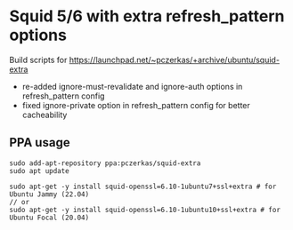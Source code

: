 # Squid 5/6 with extra refresh_pattern options

Build scripts for https://launchpad.net/~pczerkas/+archive/ubuntu/squid-extra

- re-added ignore-must-revalidate and ignore-auth options in refresh_pattern config
- fixed ignore-private option in refresh_pattern config for better cacheability

## PPA usage

```
sudo add-apt-repository ppa:pczerkas/squid-extra
sudo apt update

sudo apt-get -y install squid-openssl=6.10-1ubuntu7+ssl+extra # for Ubuntu Jammy (22.04)
// or
sudo apt-get -y install squid-openssl=6.10-1ubuntu10+ssl+extra # for Ubuntu Focal (20.04)
```
